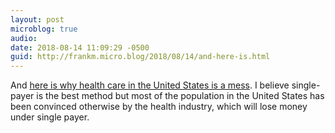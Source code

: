 ```yaml
---
layout: post
microblog: true
audio: 
date: 2018-08-14 11:09:29 -0500
guid: http://frankm.micro.blog/2018/08/14/and-here-is.html
---
```

And [here is why health care in the United States is a mess](http://www.deadlinedetroit.com/articles/20418/new_yorker_magazine_the_fight_for_purity_in_michigan_and_the_democratic_party?utm_campaign=Feed%3A+DeadlineDetroit+%28Deadline+Detroit%29&utm_medium=feed&utm_source=feedburner). I believe single-payer is the best method but most of the population in the United States has been convinced otherwise by the health industry, which will lose money under single payer.
